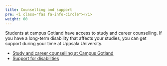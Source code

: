 ```yaml
---
title: Counselling and support
pre: <i class="fas fa-info-circle"></i>
weight: 60
---
```


Students at campus Gotland have access to study and career counselling.
If you have a long-term disability that affects your studies, you can get
support during your time at Uppsala University.

- [Study and career counselling at Campus Gotland][councelling]
- [Support for disabilities][support]

[councelling]: https://www.campusgotland.uu.se/students/counselling/
[support]: https://www.campusgotland.uu.se/students/disabilities/
